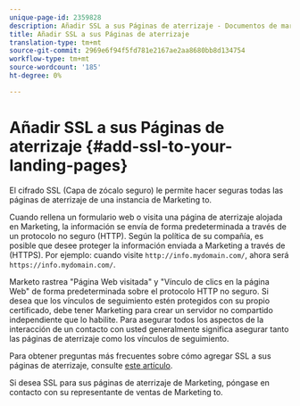 ```yaml
---
unique-page-id: 2359828
description: Añadir SSL a sus Páginas de aterrizaje - Documentos de marketing - Documentación del producto
title: Añadir SSL a sus Páginas de aterrizaje
translation-type: tm+mt
source-git-commit: 2969e6f94f5fd781e2167ae2aa8680bb8d134754
workflow-type: tm+mt
source-wordcount: '185'
ht-degree: 0%

---
```



# Añadir SSL a sus Páginas de aterrizaje {#add-ssl-to-your-landing-pages}

El cifrado SSL (Capa de zócalo seguro) le permite hacer seguras todas las páginas de aterrizaje de una instancia de Marketing to.

Cuando rellena un formulario web o visita una página de aterrizaje alojada en Marketing, la información se envía de forma predeterminada a través de un protocolo no seguro (HTTP). Según la política de su compañía, es posible que desee proteger la información enviada a Marketing a través de (HTTPS). Por ejemplo: cuando visite `http://info.mydomain.com/`, ahora será `https://info.mydomain.com/`.

Marketo rastrea &quot;Página Web visitada&quot; y &quot;Vínculo de clics en la página Web&quot; de forma predeterminada sobre el protocolo HTTP no seguro. Si desea que los vínculos de seguimiento estén protegidos con su propio certificado, debe tener Marketing para crear un servidor no compartido independiente que lo habilite. Para asegurar todos los aspectos de la interacción de un contacto con usted generalmente significa asegurar tanto las páginas de aterrizaje como los vínculos de seguimiento.

Para obtener preguntas más frecuentes sobre cómo agregar SSL a sus páginas de aterrizaje, consulte [este artículo](https://nation.marketo.com/docs/DOC-5612).

Si desea SSL para sus páginas de aterrizaje de Marketing, póngase en contacto con su representante de ventas de Marketing to.

